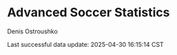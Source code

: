 # Advanced Soccer Statistics
Denis Ostroushko

<!-- gfm -->

Last successful data update: 2025-04-30 16:15:14 CST
